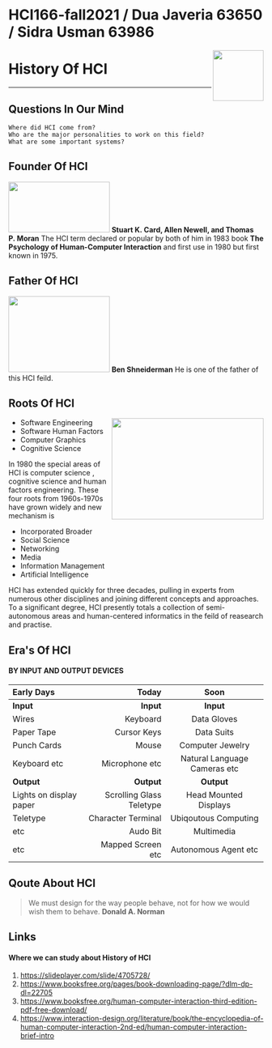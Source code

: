 # HCI166-fall2021 / Dua Javeria 63650 / Sidra Usman 63986


<img align="right" width="100" height="100" src="https://user-images.githubusercontent.com/61619271/137503345-71aca742-6d23-45e8-807f-0fe2cdbbb561.png">

History Of HCI
===================

- - - - 
## Questions In Our Mind ##

    Where did HCI come from?
    Who are the major personalities to work on this field?
    What are some important systems?

## Founder Of HCI ##

<img src="https://user-images.githubusercontent.com/61619271/137499288-2db4c1f6-adb4-434a-9fe1-df1af4942fef.jpeg" width="200" height="100">   **Stuart K. Card, Allen Newell, and Thomas P. Moran**
The HCI term declared or popular by both of him in 1983 book **The Psychology of Human-Computer Interaction** and first use in 1980 but first known in 1975.



## Father Of HCI ##
<img src="https://user-images.githubusercontent.com/61619271/137501659-42697c55-eafb-4284-a645-5d9354002a5d.jpg" width="200" height="150">  **Ben Shneiderman**
He is one of the father of this HCI feild.
 


 
 ## Roots Of HCI ##

<img align="right" width="300" height="200" src="https://user-images.githubusercontent.com/61619271/137502347-fe5ed199-ebb8-4079-a20b-a6f88e581dc9.jpeg">


 * Software Engineering
 * Software Human Factors
 * Computer Graphics
 * Cognitive Science

In 1980 the special areas of HCI is computer science , cognitive science and human factors engineering. These four roots from 1960s-1970s have grown widely and new 
mechanism is

 * Incorporated Broader 
 * Social Science
 * Networking
 * Media
 * Information Management
 * Artificial Intelligence

HCI has extended quickly for three decades, pulling in experts from numerous other disciplines and joining different concepts and approaches. To a significant degree, HCI presently totals a collection of semi-autonomous areas and human-centered informatics in the feild of reasearch and practise.

## Era's Of HCI ##
#### BY INPUT AND OUTPUT DEVICES ####
Early Days | Today | Soon
| :--- | ---: | :---:
**Input** | **Input** | **Input**
Wires | Keyboard | Data Gloves
Paper Tape | Cursor Keys | Data Suits
Punch Cards | Mouse | Computer Jewelry 
Keyboard etc | Microphone etc | Natural Language Cameras etc
**Output**| **Output** | **Output**
Lights on display paper| Scrolling Glass Teletype |Head Mounted Displays
Teletype  | Character Terminal | Ubiqoutous Computing
etc | Audo Bit | Multimedia 
etc  | Mapped Screen etc | Autonomous Agent etc


## Qoute About HCI ##

> We must design for the way people behave, not for how we would wish them to behave.
> **Donald A. Norman**

## Links ##
#### Where we can study about History of HCI ####
1. https://slideplayer.com/slide/4705728/
2. https://www.booksfree.org/pages/book-downloading-page/?dlm-dp-dl=22705
3. https://www.booksfree.org/human-computer-interaction-third-edition-pdf-free-download/
4. https://www.interaction-design.org/literature/book/the-encyclopedia-of-human-computer-interaction-2nd-ed/human-computer-interaction-brief-intro
